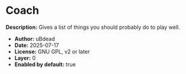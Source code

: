 # Coach

**Description:** Gives a list of things you should probably do to play well.

- **Author:** uBdead
- **Date:** 2025-07-17
- **License:** GNU GPL, v2 or later
- **Layer:** 0
- **Enabled by default:** true
